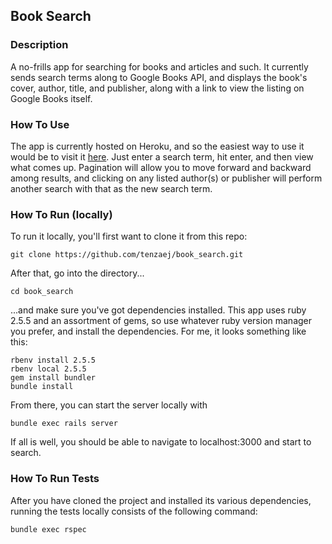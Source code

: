 ## Book Search

### Description

A no-frills app for searching for books and articles and such. It currently sends search terms along to Google Books API, and displays the book's cover, author, title, and publisher, along with a link to view the listing on Google Books itself.

### How To Use

The app is currently hosted on Heroku, and so the easiest way to use it would be to visit it [here](https://shrouded-everglades-99818.herokuapp.com/). Just enter a search term, hit enter, and then view what comes up. Pagination will allow you to move forward and backward among results, and clicking on any listed author(s) or publisher will perform another search with that as the new search term.

### How To Run (locally)


To run it locally, you'll first want to clone it from this repo:

```
git clone https://github.com/tenzaej/book_search.git
```

After that, go into the directory...

```
cd book_search
```

...and make sure you've got dependencies installed. This app uses ruby 2.5.5 and an assortment of gems, so use whatever ruby version manager you prefer, and install the dependencies. For me, it looks something like this:

```
rbenv install 2.5.5
rbenv local 2.5.5
gem install bundler
bundle install
```

From there, you can start the server locally with

```
bundle exec rails server
```

If all is well, you should be able to navigate to localhost:3000 and start to search.

### How To Run Tests

After you have cloned the project and installed its various dependencies, running the tests locally consists of the following command:

```
bundle exec rspec
```


